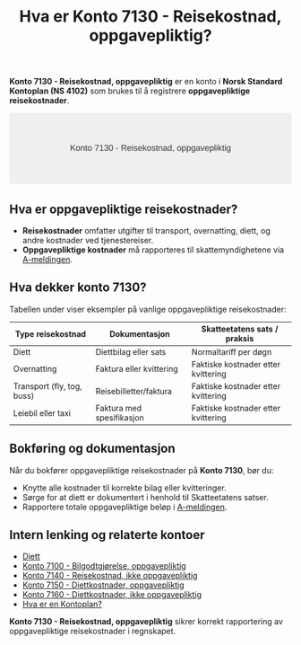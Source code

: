 ﻿---
title: "Hva er Konto 7130 - Reisekostnad, oppgavepliktig?"
seoTitle: "7130-reisekostnad-oppgavepliktig"
description: '**Konto 7130 - Reisekostnad, oppgavepliktig** er en konto i **Norsk Standard Kontoplan (NS 4102)** som brukes til å registrere **oppgavepliktige reisekostnade...'
---

**Konto 7130 - Reisekostnad, oppgavepliktig** er en konto i **Norsk Standard Kontoplan (NS 4102)** som brukes til å registrere **oppgavepliktige reisekostnader**.

![Illustrasjon av konto 7130 reisekostnad oppgavepliktig](7130-reisekostnad-oppgavepliktig-image.svg)

## Hva er oppgavepliktige reisekostnader?

* **Reisekostnader** omfatter utgifter til transport, overnatting, diett, og andre kostnader ved tjenestereiser.
* **Oppgavepliktige kostnader** må rapporteres til skattemyndighetene via [A-meldingen](/blogs/regnskap/hva-er-a-melding "Hva er A-melding? Komplett Guide til A-meldingen").

## Hva dekker konto 7130?

Tabellen under viser eksempler på vanlige oppgavepliktige reisekostnader:

| Type reisekostnad               | Dokumentasjon            | Skatteetatens sats / praksis     |
|---------------------------------|--------------------------|---------------------------------|
| Diett                           | Diettbilag eller sats    | Normaltariff per døgn           |
| Overnatting                     | Faktura eller kvittering | Faktiske kostnader etter kvittering |
| Transport (fly, tog, buss)      | Reisebilletter/faktura   | Faktiske kostnader etter kvittering |
| Leiebil eller taxi              | Faktura med spesifikasjon| Faktiske kostnader etter kvittering |

## Bokføring og dokumentasjon

Når du bokfører oppgavepliktige reisekostnader på **Konto 7130**, bør du:

* Knytte alle kostnader til korrekte bilag eller kvitteringer.
* Sørge for at diett er dokumentert i henhold til Skatteetatens satser.
* Rapportere totale oppgavepliktige beløp i [A-meldingen](/blogs/regnskap/hva-er-a-melding "Hva er A-melding? Komplett Guide til A-meldingen").

## Intern lenking og relaterte kontoer

* [Diett](/blogs/regnskap/diett "Diett: Guide til normaltariffer, regler og regnskapsføring av diett")
* [Konto 7100 - Bilgodtgjørelse, oppgavepliktig](/blogs/kontoplan/7100-bilgodtgjorelse-oppgavepliktig "Konto 7100 - Bilgodtgjørelse, oppgavepliktig: Regnskapsføring av bilgodtgjørelse som oppgavepliktig fordel i Norsk kontoplan")
* [Konto 7140 - Reisekostnad, ikke oppgavepliktig](/blogs/kontoplan/7140-reisekostnad-ikke-oppgavepliktig "Konto 7140 - Reisekostnad, ikke oppgavepliktig: Komplett Guide til Ikke Oppgavepliktige Reisekostnader")
* [Konto 7150 - Diettkostnader, oppgavepliktig](/blogs/kontoplan/7150-diettkostnader-oppgavepliktig "Konto 7150 - Diettkostnader, oppgavepliktig: Guide til oppgavepliktige diettkostnader i Norsk Standard Kontoplan")
* [Konto 7160 - Diettkostnader, ikke oppgavepliktig](/blogs/kontoplan/7160-diettkostnader-ikke-oppgavepliktig "Konto 7160 - Diettkostnader, ikke oppgavepliktig: Komplett Guide til Ikke Oppgavepliktige Diettkostnader")
* [Hva er en Kontoplan?](/blogs/regnskap/hva-er-kontoplan "Hva er en Kontoplan? Komplett Guide til Kontoplaner i Norsk Regnskap")

**Konto 7130 - Reisekostnad, oppgavepliktig** sikrer korrekt rapportering av oppgavepliktige reisekostnader i regnskapet.






